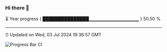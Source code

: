 ### Hi there 👋

⏳ Year progress { ███████████████▁▁▁▁▁▁▁▁▁▁▁▁▁▁▁ } 50.50 %

---

⏰ Updated on Wed, 03 Jul 2024 19:36:57 GMT

![Progress Bar CI](https://github.com/IshwaranRudhara/GIT-ACTION/workflows/Progress%20Bar%20CI/badge.svg)
